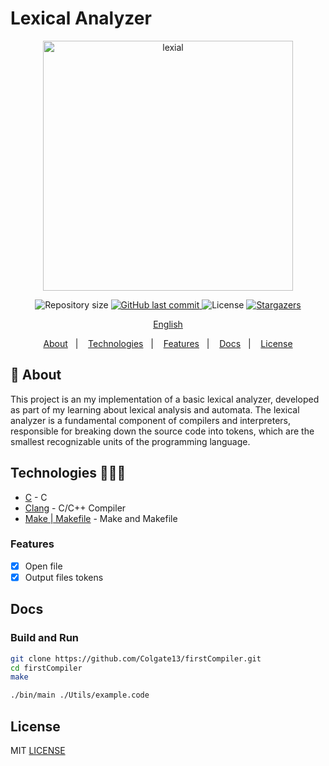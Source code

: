 # Lexical Analyzer

<p align="center">
   <img src="https://github.com/Colgate13/firstCompiler/assets/54006467/f2fe3f29-23c1-467b-af2d-597a378a31b2" alt="lexial" width="400"/>
</p>

<p align="center">	
  <img alt="Repository size" src="https://img.shields.io/github/repo-size/Colgate13/firstCompiler?color=774DD6">

  <a href="https://github.com/Colgate13/firstCompiler/commits">
    <img alt="GitHub last commit" src="https://img.shields.io/github/last-commit/Colgate13/firstCompiler?color=774DD6">
  </a> 
  <img alt="License" src="https://img.shields.io/badge/license-MIT-8257E5">
  <a href="https://github.com/Colgate13/firstCompiler/stargazers">
    <img alt="Stargazers" src="https://img.shields.io/github/stars/Colgate13/firstCompiler?color=8257E5&logo=github">
  </a>
</p>

<p align="center">
    <a href="README.md">English</a>
 </p>

 <p align="center">
  <a href="#about">About</a>&nbsp;&nbsp;&nbsp;|&nbsp;&nbsp;&nbsp;
  <a href="#technologies">Technologies</a>&nbsp;&nbsp;&nbsp;|&nbsp;&nbsp;&nbsp;
  <a href="#features">Features</a>&nbsp;&nbsp;&nbsp;|&nbsp;&nbsp;&nbsp;
  <a href="#docs">Docs</a>&nbsp;&nbsp;&nbsp;|&nbsp;&nbsp;&nbsp;
  <a href="#license">License</a>
</p>

## :notebook: About

<div id="about"></div>

This project is an my implementation of a basic lexical analyzer, developed as part of my learning about lexical analysis and automata. The lexical analyzer is a fundamental component of compilers and interpreters, responsible for breaking down the source code into tokens, which are the smallest recognizable units of the programming language.

## Technologies 🐱‍🏍🎂

<div id="technologies"></div>

- [C](https://www.gnu.org/software/gnu-c-manual/) - C
- [Clang](https://clang.llvm.org/) - C/C++ Compiler
- [Make | Makefile](https://www.gnu.org/software/make/) - Make and Makefile

### Features

<div id="features"></div>

- [x] Open file
- [x] Output files tokens

## Docs
<div id="docs"></div>

### Build and Run
```sh
git clone https://github.com/Colgate13/firstCompiler.git
cd firstCompiler
make

./bin/main ./Utils/example.code
```

## License

<div id="license"></div>

MIT [LICENSE](LICENSE.md)
